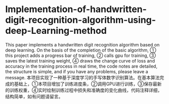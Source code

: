 # Implementation-of-handwritten-digit-recognition-algorithm-using-deep-Learning-method
This paper implements a handwritten digit recognition algorithm based on deep learning. On the basis of the completion of the basic algorithm, ① this project adds a progress bar of training, ② calls gpu for training, ③ saves the latest training weight, ④ draws the change curve of loss and accuracy in the training process in real time, the code notes are detailed, the structure is simple, and if you have any problems, please leave a message.
本项目实现了一种基于深度学习的手写体数字识别算法。在基本算法完成的基础上，①本项目增加了训练进度条，②调用GPU进行训练，③保存最新的训练权重，④实时绘制训练过程中损失和准确度的变化曲线，代码注释详细，结构简单，如有问题请留言。
